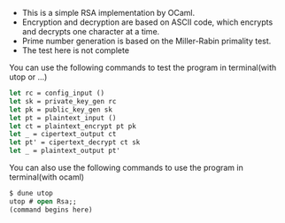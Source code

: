 - This is a simple RSA implementation by OCaml.
- Encryption and decryption are based on ASCII code, which encrypts and decrypts one character at a time.
- Prime number generation is based on the Miller-Rabin primality test.
- The test here is not complete


You can use the following commands to test the program in terminal(with utop or ...)
```ocaml
let rc = config_input ()
let sk = private_key_gen rc
let pk = public_key_gen sk
let pt = plaintext_input ()
let ct = plaintext_encrypt pt pk
let _ = cipertext_output ct
let pt' = cipertext_decrypt ct sk
let _ = plaintext_output pt'
```

You can also use the following commands to use the program in terminal(with ocaml)
```ocaml
$ dune utop
utop # open Rsa;;
(command begins here)
```
